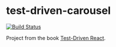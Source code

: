 # test-driven-carousel

[![Build Status](https://travis-ci.org/knightstick/test-driven-carousel.svg?branch=master)](https://travis-ci.org/knightstick/test-driven-carousel)

Project from the book
[Test-Driven React](https://pragprog.com/book/tbreact/test-driven-react).
